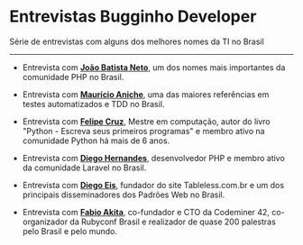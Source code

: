 # Entrevistas Bugginho Developer
Série de entrevistas com alguns dos melhores nomes da TI no Brasil

---

* Entrevista com [**João Batista Neto**][1], um dos nomes mais importantes da comunidade PHP no Brasil.
* Entrevista com [**Maurício Aniche**][2], uma das maiores referências em testes automatizados e TDD no Brasil.
* Entrevista com [**Felipe Cruz**][3], Mestre em computação, autor do livro "Python - Escreva seus primeiros programas" e membro ativo na comunidade Python há mais de 6 anos.
* Entrevista com [**Diego Hernandes**][4], desenvolvedor PHP e membro ativo da comunidade Laravel no Brasil.
* Entrevista com [**Diego Eis**][5], fundador do site Tableless.com.br e um dos principais disseminadores dos Padrões Web no Brasil.
* Entrevista com [**Fabio Akita**][6], co-fundador e CTO da Codeminer 42, co-organizador da Rubyconf Brasil e realizador de quase 200 palestras pelo Brasil e pelo mundo.

  [1]: https://github.com/BugginhoDeveloper/entrevistas/blob/master/joao-batista-neto.md
  [2]: https://github.com/BugginhoDeveloper/entrevistas/blob/master/mauricio-aniche.md
  [3]: https://github.com/BugginhoDeveloper/entrevistas/blob/master/felipe-cruz.md
  [4]: https://github.com/BugginhoDeveloper/entrevistas/blob/master/diego-hernandes.md
  [5]: https://github.com/BugginhoDeveloper/entrevistas/blob/master/diego-eis.md
  [6]: https://github.com/BugginhoDeveloper/entrevistas/blob/master/fabio-akita.md
